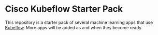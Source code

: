 # Cisco Kubeflow Starter Pack

This repository is a starter pack of several machine learning apps that use
[Kubeflow](https://www.kubeflow.org/). More apps will be added as and when
they become ready.
 
